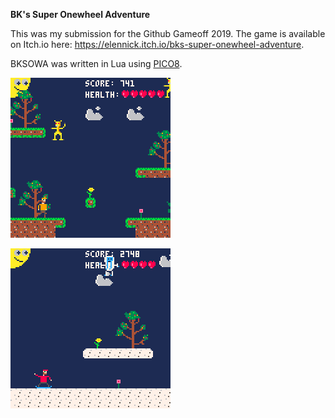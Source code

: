 **BK's Super Onewheel Adventure**

This was my submission for the Github Gameoff 2019. The game is available on Itch.io here: https://elennick.itch.io/bks-super-onewheel-adventure.

BKSOWA was written in Lua using [PICO8](https://www.lexaloffle.com/pico-8.php).

![Screenshot 1](https://github.com/elennick/bksowa/blob/master/bksowa_1.gif)

![Screenshot 2](https://github.com/elennick/bksowa/blob/master/bksowa_2.gif)
